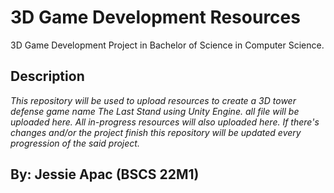 # 3D Game Development Resources

3D Game Development Project in Bachelor of Science in Computer Science.


## Description

_This repository will be used to upload resources to create a 3D tower defense game name The Last Stand using Unity Engine. all file will be uploaded here._
_All in-progress resources will also uploaded here._ 
_If there's changes and/or the project finish this repository will be updated every progression of the said project._

## By: Jessie  Apac (BSCS 22M1)
